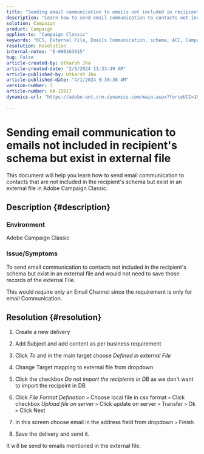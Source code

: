 ```yaml
---
title: "Sending email communication to emails not included in recipient's schema but exist in external file"
description: "Learn how to send email communication to contacts not included in the recipient's schema in Adobe Campaign Classic."
solution: Campaign
product: Campaign
applies-to: "Campaign Classic"
keywords: "KCS, External File, Emails Communication, schema, ACC, Campaign Classic"
resolution: Resolution
internal-notes: "E-000163615"
bug: False
article-created-by: Utkarsh Jha
article-created-date: "2/5/2024 11:33:49 AM"
article-published-by: Utkarsh Jha
article-published-date: "4/1/2024 9:30:36 AM"
version-number: 3
article-number: KA-15917
dynamics-url: "https://adobe-ent.crm.dynamics.com/main.aspx?forceUCI=1&pagetype=entityrecord&etn=knowledgearticle&id=2d30ec6d-1ac4-ee11-9079-6045bd0065f9"

---
```

# Sending email communication to emails not included in recipient's schema but exist in external file


This document will help you learn how to send email communication to contacts that are not included in the recipient's schema but exist in an external file in Adobe Campaign Classic.

## Description {#description}


### <b>Environment</b>

Adobe Campaign Classic



### Issue/Symptoms

To send email communication to contacts not included in the recipient's schema but exist in an external file and would not need to save those records of the external File.

This would require only an Email Channel since the requirement is only for email Communication.


## Resolution {#resolution}


1. Create a new delivery


2. Add Subject and add content as per business requirement


3. Click *To* and in the main target choose *Defined in external File*


4. Change Target mapping to external file from dropdown


5. Click the checkbox *Do not import the recipients in DB* as we don't want to import the recipeint in DB


6. Click *File Format Defination* `>`  Choose local file in csv format `>`  Click checkbox *Upload file on server* `>`  Click update on server `>`  Transfer `>`  Ok `>`  Click Next


7. In this screen choose email in the address field from dropdown `>`  Finish


8. Save the delivery and send it.




It will be send to emails mentioned in the external file.


